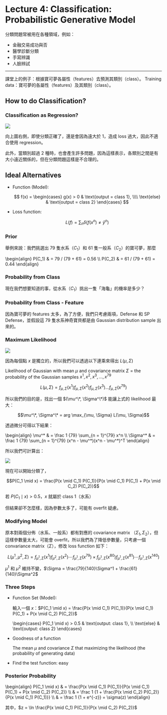 # Lecture 4: Classification: Probabilistic Generative Model

分類問題常被用在各種領域，例如：

- 金融交易成功與否
- 醫學診斷分類
- 手寫辨識
- 人臉辨試

---

課堂上的例子：根據寶可夢各屬性（features）去預測其類別（class）。
Training data：寶可夢的各屬性（features）及其類別（class）。

## How to do Classification?

### Classification as Regression?

![](https://i.imgur.com/IoR3woc.png)

向上圖右側，即使分類正確了，還是會因為遠大於 $1$，造成 loss 過大，因此不適合使用 regression。

此外，當類別超過 $2$ 種時，也會產生許多問題，因為這樣表示，各類別之間是有大小遠近關係的，但在分類問題這樣是不合理的。

## Ideal Alternatives

- Function (Model):

    $$
    f(x) =
    \begin{cases}
    g(x) > 0    & \text{output = class 1}, \\\\
    \text{else} & \text{output = class 2}
    \end{cases}
    $$

- Loss function:

    $$L(f) = \sum_n \delta(f(x^n) \ne \hat y^n)$$

### Prior

舉例來說：我們挑選出 79 隻水系（$C_1$）和 61 隻一般系（$C_2$）的寶可夢，那麼

\begin{align}
P(C_1) & = 79 / (79 + 61) = 0.56 \\\\
P(C_2) & = 61 / (79 + 61) = 0.44
\end{align}

### Probability from Class

現在我們想要知道的事，從水系（$C_1$）挑出一隻「海龜」的機率是多少？

### Probability from Class - Feature

因為寶可夢的 features 太多，為了方便，我們只考慮兩項，Defense 和 SP Defense，並假設這 79 隻水系神奇寶貝都是由 Gaussian distribution sample 出來的。

### Maximum Likelihood

![](https://i.imgur.com/Wf9hd5Z.png)

因為每個點 $x$ 是獨立的，所以我們可以透過以下連乘來得出 $L(\mu, \Sigma)$

Likelihood of Gaussian with mean $\mu$ and covariance matrix $\Sigma$ = the probability of the Gaussian samples $x^1, x^2, x^3, \dots, x^{79}$

$$L(\mu, \Sigma) = f_{\mu, \Sigma}(x^1) f_{\mu, \Sigma}(x^2) f_{\mu, \Sigma}(x^3) \dots f_{\mu, \Sigma}(x^{79})$$

所以我們的目的是，找出一個 $(\mu^\*, \Sigma^\*)$ 能讓上式的 likelihood 最大：

$$\mu^\*, \Sigma^\* = arg \max_{\mu, \Sigma} L(\mu, \Sigma)$$

透過微分可得以下結果：

\begin{align}
\mu^\*    & = \frac 1 {79} \sum_{n = 1}^{79} x^n \\\\
\Sigma^\* & = \frac 1 {79} \sum_{n = 1}^{79} (x^n - \mu^\*)(x^n - \mu^\*)^T
\end{align}

所以我們可計算出：

![](https://i.imgur.com/HOWXjFd.png)

現在可以開始分類了，

$$P(C_1 \mid x) = \frac{P(x \mid C_1) P(C_1)}{P(x \mid C_1) P(C_1) + P(x \mid C_2) P(C_2)}$$

若 $P(C_1 \mid x) > 0.5$，$x$ 就屬於 class 1（水系）

但結果卻不怎麼樣，因為參數太多了，可能有 overfit 疑慮。

### Modifying Model

原本對兩個分佈（水系、一般系）都有對應的 covariance matrix （$\Sigma_1, \Sigma_2$），但這樣參數量太大，可能會 overfit，所以我們為了降低參數量，只考慮一個 convariance matrix（$\Sigma$），修改 loss function 如下：

$$L(\mu^1, \mu^2, \Sigma) = f_{\mu^1, \Sigma}(x^1) f_{\mu^2, \Sigma}(x^2) \cdots f_{\mu^1, \Sigma}(x^{79}) \times f_{\mu^1, \Sigma}(x^{80}) f_{\mu^1, \Sigma}(x^{81}) \cdots f_{\mu^1, \Sigma}(x^{140})$$

$\mu^1$ 和 $\mu^2$ 維持不變，$\Sigma = \frac{79}{140}\Sigma^1 + \frac{61}{140}\Sigma^2$

### Three Steps

- Function Set (Model):

    輸入一個 $x$：$P(C_1 \mid x) = \frac{P(x \mid C_1) P(C_1)}{P(x \mid C_1) P(C_1) + P(x \mid C_2) P(C_2)}$

    \begin{cases}
    P(C_1 \mid x) > 0.5 & \text{output: class 1}, \\\\
    \text{else}         & \text{output: class 2}
    \end{cases}

- Goodness of a function

    The mean $\mu$ and covariance $\Sigma$ that maximizing the likelihood (the probability of generating data)

- Find the test function: easy

### Posterior Probability

\begin{align}
P(C_1 \mid x)
    & = \frac{P(x \mid C_1) P(C_1)}{P(x \mid C_1) P(C_1) + P(x \mid C_2) P(C_2)} \\\\
    & = \frac 1 {1 + \frac{P(x \mid C_2) P(C_2)}{P(x \mid C_1) P(C_1)}} \\\\
    & = \frac 1 {1 + e^{-z}} = \sigma(z)
\end{align}

其中，$z = \ln \frac{P(x \mid C_1) P(C_1)}{P(x \mid C_2) P(C_2)}$